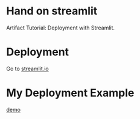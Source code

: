 # Hand on streamlit

Artifact Tutorial: Deployment with Streamlit.

# Deployment

Go to [streamlit.io](streamlit.io)

# My Deployment Example

[demo](https://artefact-first-deployment.streamlit.app/)


